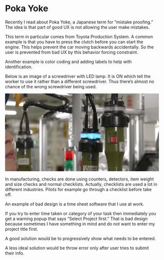 # Poka Yoke

Recently I read about Poka Yoke, a Japanese term for “mistake proofing.” The idea is that part of good UX is not allowing the user make mistakes.

This term in particular comes from Toyota Production System. A common example is that you have to press the clutch before you can start the engine. This helps prevent the car moving backwards accidentally. So the user is prevented from bad UX by this behavior forcing constraint.

Another example is color coding and adding labels to help with identification.

Below is an image of a screwdriver with LED lamp. It is ON which tell the worker to use it rather than a different screwdriver. Thus there’s almost no chance of the wrong screwdriver being used.

![london to ny](./images/man-lamp.png)

In manufacturing, checks are done using counters, detectors, item weight and size checks and normal checklists. Actually, checklists are used a lot in different industries. Pilots for example go through a checklist before take off.

An example of bad design is a time sheet software that I use at work.

If you try to enter time taken or category of your task then immediately you get a warning popup that says “Select Project first.” That is bad design because sometimes I have something in mind and do not want to enter my project title first.

A good solution would be to progressively show what needs to be entered.

A less ideal solution would be throw error only after user tries to submit their info.
